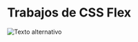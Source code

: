# Trabajos de CSS Flex

![Texto alternativo](https://rolwinreevan.com/static/1c65e8062d6b8d416bbfb2c1b729e891/a7715/flexbox-css.jpg)
